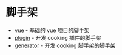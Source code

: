 # 脚手架

- [vue](https://github.com/cookingjs/slush-cooking-vue) - 基础的 vue 项目的脚手架
- [plugin](https://github.com/cookingjs/slush-cooking-plugin) - 开发 cooking 插件的脚手架
- [generator](https://github.com/cookingjs/slush-cooking-generator) - 开发 cooking 脚手架的脚手架
